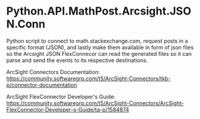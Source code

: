 # Python.API.MathPost.Arcsight.JSON.Conn
Python script to connect to math.stackexchange.com, request posts in a specific format (JSON), and lastly make them available in form of json files so the Arcsight JSON FlexConnecor can read the generated files so it can parse and send the events to its respective destinations.

ArcSight Connectors Documentation:
https://community.softwaregrp.com/t5/ArcSight-Connectors/tkb-p/connector-documentation

ArcSight FlexConnector Developer's Guide:
https://community.softwaregrp.com/t5/ArcSight-Connectors/ArcSight-FlexConnector-Developer-s-Guide/ta-p/1584874
